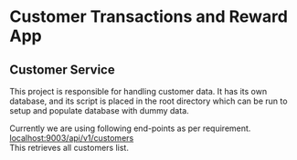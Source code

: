 # Customer Transactions and Reward App

## Customer Service
This project is responsible for handling customer data. It has its own database, and its script is placed in the root directory which can be run to setup and populate database with dummy data.

Currently we are using following end-points as per requirement.
[localhost:9003/api/v1/customers](localhost:9003/api/v1/customers)
<br/>This retrieves all customers list.